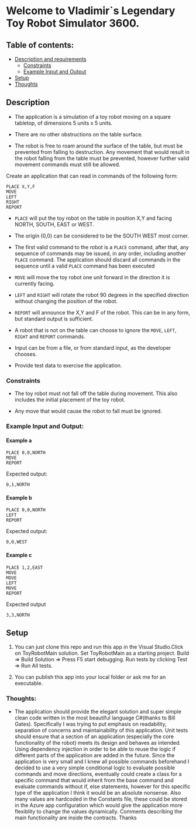 # Welcome to Vladimir`s Legendary Toy Robot Simulator 3600.



## Table of contents:

* [Description and requirements](./README.md#description)
  * [Constraints](./README.md#constraints)
  * [Example Input and Output](./README.md#example-input-and-output)
* [Setup](./README.md#setup)
* [Thoughts](./README.md#thoughts)

## Description

* The application is a simulation of a toy robot moving on a square tabletop, of dimensions 5 units x 5 units.

* There are no other obstructions on the table surface.

* The robot is free to roam around the surface of the table, but must be prevented from falling to destruction. Any movement that would result in the robot falling from the table must be prevented, however further valid movement commands must still be allowed.

Create an application that can read in commands of the following form:
```
PLACE X,Y,F
MOVE
LEFT
RIGHT
REPORT
```

* `PLACE` will put the toy robot on the table in position X,Y and facing NORTH, SOUTH, EAST or WEST.

* The origin (0,0) can be considered to be the SOUTH WEST most corner.

* The first valid command to the robot is a `PLACE` command, after that, any sequence of commands may be issued, in any order, including another `PLACE` command. The application should discard all commands in the sequence until a valid `PLACE` command has been executed

* `MOVE` will move the toy robot one unit forward in the direction it is currently facing.

* `LEFT` and `RIGHT` will rotate the robot 90 degrees in the specified direction without changing the position of the robot.

* `REPORT` will announce the X,Y and F of the robot. This can be in any form, but standard output is sufficient.

* A robot that is not on the table can choose to ignore the `MOVE`, `LEFT`, `RIGHT` and `REPORT` commands.

* Input can be from a file, or from standard input, as the developer chooses.

* Provide test data to exercise the application.

### Constraints

* The toy robot must not fall off the table during movement. This also includes the initial placement of the toy robot.

* Any move that would cause the robot to fall must be ignored.

### Example Input and Output:

#### Example a

    PLACE 0,0,NORTH
    MOVE
    REPORT

Expected output:

    0,1,NORTH

#### Example b

    PLACE 0,0,NORTH
    LEFT
    REPORT

Expected output:

    0,0,WEST

#### Example c

    PLACE 1,2,EAST
    MOVE
    MOVE
    LEFT
    MOVE
    REPORT

Expected output

    3,3,NORTH
    
## Setup

1. You can just clone this repo and run this app in the Visual Studio.Click on ToyRobotMain solution.  Set ToyRobotMain as a starting project. Build => Build Solution => Press F5 start debugging. Run tests by clicking Test => Run All tests.

2. You can publish this app into your local folder or ask me for an executable.


### Thoughts:

* The application should provide the elegant solution and super simple clean code written in the most beautiful language C#(thanks to Bill Gates). Specifically I was trying to put emphasis on readability, separation of concerns and maintainability of this application. 
Unit tests should ensure that a section of an application (especially the core functionality of the robot) meets its design and behaves as intended. Using dependency injection in order to be able to reuse the logic if different parts of the application are added in the future. Since the application 
is very small and I knew all possible commands beforehand I decided to use a very simple conditional logic to evaluate possible commands and move directions, eventually could create a class for a specific command that would inherit from the base command and evaluate commands without if, 
else statements, however for this specific type of the application I think it would be an absolute nonsense. Also many values are hardcoded in the Constants file, these could be stored in the Azure app configuration which would give the application more flexiblity to change the values dynamically. 
Comments describing the main functionality are inside the contracts. Thanks

